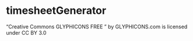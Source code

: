 # timesheetGenerator
“Creative Commons GLYPHICONS FREE ” by GLYPHICONS.com is licensed under CC BY 3.0